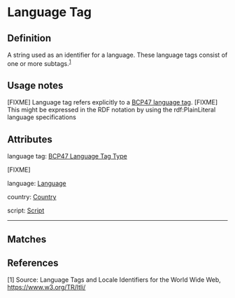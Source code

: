 # Language Tag

## Definition
A string used as an identifier for a language. These language tags consist of one or more subtags.<sup>[1](#fn1)</sup>

## Usage notes
[FIXME] Language tag refers explicitly to a [BCP47 language tag](https://tools.ietf.org/html/bcp47). [FIXME] This might be expressed in the RDF notation by using the rdf:PlainLiteral language specifications

## Attributes
language tag: [BCP47 Language Tag Type](../datatypes/BCP47_Language_Tag.md)

[FIXME]

language: [Language](../entities/Language.md)

country: [Country](../entities/Country.md)

script: [Script](../entities/Script.md)

---

## Matches

## References
<a name="fn1">\[1\]</a> Source: Language Tags and Locale Identifiers for the World Wide Web, https://www.w3.org/TR/ltli/

